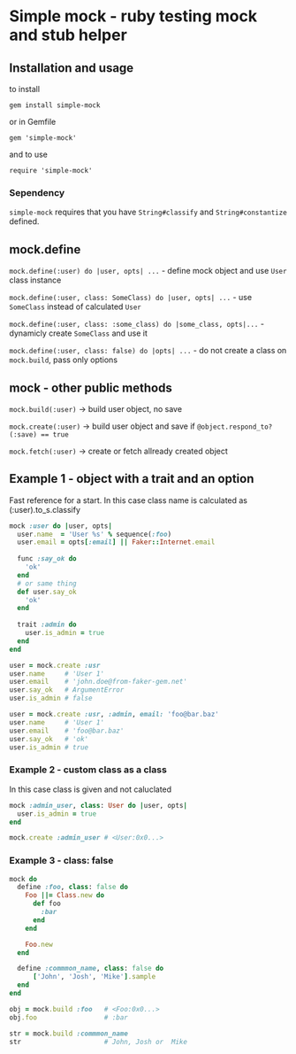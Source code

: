 # Simple mock - ruby testing mock and stub helper

## Installation and usage

to install

`gem install simple-mock`

or in Gemfile

`gem 'simple-mock'`

and to use

`require 'simple-mock'`

### Sependency

`simple-mock` requires that you have `String#classify` and `String#constantize` defined.

## mock.define

`mock.define(:user) do |user, opts| ...` - define mock object and use `User` class instance

`mock.define(:user, class: SomeClass) do |user, opts| ...` - use `SomeClass` instead of calculated `User`

`mock.define(:user, class: :some_class) do |some_class, opts|...` - dynamicly create `SomeClass` and use it

`mock.define(:user, class: false) do |opts| ...` - do not create a class on `mock.build`, pass only options

## mock - other public methods

`mock.build(:user)` -> build user object, no save

`mock.create(:user)`  -> build user object and save if  `@object.respond_to?(:save) == true`

`mock.fetch(:user)`   -> create or fetch allready created object

## Example 1 - object with a trait and an option

Fast reference for a start. In this case class name is calculated as (:user).to_s.classify

```ruby
mock :user do |user, opts|
  user.name  = 'User %s' % sequence(:foo)
  user.email = opts[:email] || Faker::Internet.email
  
  func :say_ok do
    'ok'
  end
  # or same thing
  def user.say_ok
    'ok'
  end
  
  trait :admin do
    user.is_admin = true
  end
end

user = mock.create :usr
user.name     # 'User 1'
user.email    # 'john.doe@from-faker-gem.net'
user.say_ok   # ArgumentError
user.is_admin # false

user = mock.create :usr, :admin, email: 'foo@bar.baz'
user.name     # 'User 1'
user.email    # 'foo@bar.baz'
user.say_ok   # 'ok'
user.is_admin # true
```

### Example 2 - custom class as a class

In this case class is given and not caluclated

```ruby
mock :admin_user, class: User do |user, opts|
  user.is_admin = true
end

mock.create :admin_user # <User:0x0...>
```

### Example 3 - class: false

```ruby
mock do
  define :foo, class: false do
    Foo ||= Class.new do
      def foo
        :bar
      end
    end

    Foo.new
  end

  define :commmon_name, class: false do
      ['John', 'Josh', 'Mike'].sample
  end
end

obj = mock.build :foo   # <Foo:0x0...>
obj.foo                 # :bar

str = mock.build :commmon_name
str                     # John, Josh or  Mike 
```
